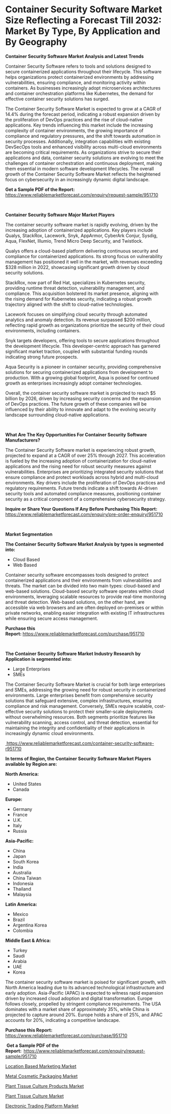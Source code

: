 <p><h1>Container Security Software Market Size Reflecting a Forecast Till 2032: Market By Type, By Application and By Geography</h1></p><p><strong>Container Security Software Market Analysis and Latest Trends</strong></p>
<p><p>Container Security Software refers to tools and solutions designed to secure containerized applications throughout their lifecycle. This software helps organizations protect containerized environments by addressing vulnerabilities, ensuring compliance, and monitoring activity within containers. As businesses increasingly adopt microservices architectures and container orchestration platforms like Kubernetes, the demand for effective container security solutions has surged.</p><p>The Container Security Software Market is expected to grow at a CAGR of 14.4% during the forecast period, indicating a robust expansion driven by the proliferation of DevOps practices and the rise of cloud-native applications. Key trends influencing this market include the increasing complexity of container environments, the growing importance of compliance and regulatory pressures, and the shift towards automation in security processes. Additionally, integration capabilities with existing DevSecOps tools and enhanced visibility across multi-cloud environments are becoming critical requirements. As organizations strive to secure their applications and data, container security solutions are evolving to meet the challenges of container orchestration and continuous deployment, making them essential in modern software development lifecycles. The overall growth of the Container Security Software Market reflects the heightened focus on cybersecurity in an increasingly dynamic digital landscape.</p></p>
<p><strong>Get a Sample PDF of the Report:&nbsp;</strong> <a href="https://www.reliablemarketforecast.com/enquiry/request-sample/951710?utm_campaign=1833&utm_medium=2&utm_source=Github&utm_content=ia&utm_term=06032025&utm_id=container-security-software">https://www.reliablemarketforecast.com/enquiry/request-sample/951710</a></p>
<p>&nbsp;</p>
<p><strong>Container Security Software Major Market Players</strong></p>
<p><p>The container security software market is rapidly evolving, driven by the increasing adoption of containerized applications. Key players include Qualys, StackRox, Lacework, Snyk, AppArmor, CyberArk Conjur, Sysdig, Aqua, FlexNet, Illumio, Trend Micro Deep Security, and Twistlock.</p><p>Qualys offers a cloud-based platform delivering continuous security and compliance for containerized applications. Its strong focus on vulnerability management has positioned it well in the market, with revenues exceeding $328 million in 2022, showcasing significant growth driven by cloud security solutions.</p><p>StackRox, now part of Red Hat, specializes in Kubernetes security, providing runtime threat detection, vulnerability management, and compliance. This acquisition bolstered its market presence, aligning with the rising demand for Kubernetes security, indicating a robust growth trajectory aligned with the shift to cloud-native technologies.</p><p>Lacework focuses on simplifying cloud security through automated analytics and anomaly detection. Its revenue surpassed $200 million, reflecting rapid growth as organizations prioritize the security of their cloud environments, including containers.</p><p>Snyk targets developers, offering tools to secure applications throughout the development lifecycle. This developer-centric approach has garnered significant market traction, coupled with substantial funding rounds indicating strong future prospects.</p><p>Aqua Security is a pioneer in container security, providing comprehensive solutions for securing containerized applications from development to production. With a growing global footprint, Aqua is poised for continued growth as enterprises increasingly adopt container technologies.</p><p>Overall, the container security software market is projected to reach $5 billion by 2026, driven by increasing security concerns and the expansion of DevOps practices. The future growth of these companies will be influenced by their ability to innovate and adapt to the evolving security landscape surrounding cloud-native applications.</p></p>
<p>&nbsp;</p>
<p><strong>What Are The Key Opportunities For Container Security Software Manufacturers?</strong></p>
<p><p>The Container Security Software market is experiencing robust growth, projected to expand at a CAGR of over 25% through 2027. This acceleration is fueled by the increasing adoption of containerization for cloud-native applications and the rising need for robust security measures against vulnerabilities. Enterprises are prioritizing integrated security solutions that ensure compliance and protect workloads across hybrid and multi-cloud environments. Key drivers include the proliferation of DevOps practices and regulatory requirements. Future trends indicate a shift towards AI-driven security tools and automated compliance measures, positioning container security as a critical component of a comprehensive cybersecurity strategy.</p></p>
<p><strong>Inquire or Share Your Questions If Any Before Purchasing This Report:</strong> <a href="https://www.reliablemarketforecast.com/enquiry/pre-order-enquiry/951710?utm_campaign=1833&utm_medium=2&utm_source=Github&utm_content=ia&utm_term=06032025&utm_id=container-security-software">https://www.reliablemarketforecast.com/enquiry/pre-order-enquiry/951710</a></p>
<p>&nbsp;</p>
<p><strong>Market Segmentation</strong></p>
<p><strong>The Container Security Software Market Analysis by types is segmented into:</strong></p>
<p><ul><li>Cloud Based</li><li>Web Based</li></ul></p>
<p><p>Container security software encompasses tools designed to protect containerized applications and their environments from vulnerabilities and threats. The market can be divided into two main types: cloud-based and web-based solutions. Cloud-based security software operates within cloud environments, leveraging scalable resources to provide real-time monitoring and threat detection. Web-based solutions, on the other hand, are accessible via web browsers and are often deployed on-premises or within private networks, enabling easier integration with existing IT infrastructures while ensuring secure access management.</p></p>
<p><strong>Purchase this Report:&nbsp;</strong><a href="https://www.reliablemarketforecast.com/purchase/951710?utm_campaign=1833&utm_medium=2&utm_source=Github&utm_content=ia&utm_term=06032025&utm_id=container-security-software">https://www.reliablemarketforecast.com/purchase/951710</a></p>
<p>&nbsp;</p>
<p><strong>The Container Security Software Market Industry Research by Application is segmented into:</strong></p>
<p><ul><li>Large Enterprises</li><li>SMEs</li></ul></p>
<p><p>The Container Security Software Market is crucial for both large enterprises and SMEs, addressing the growing need for robust security in containerized environments. Large enterprises benefit from comprehensive security solutions that safeguard extensive, complex infrastructures, ensuring compliance and risk management. Conversely, SMEs require scalable, cost-effective security solutions to protect their smaller-scale deployments without overwhelming resources. Both segments prioritize features like vulnerability scanning, access control, and threat detection, essential for maintaining the integrity and confidentiality of their applications in increasingly dynamic cloud environments.</p></p>
<p><a href="https://www.reliablemarketforecast.com/container-security-software-r951710?utm_campaign=1833&utm_medium=2&utm_source=Github&utm_content=ia&utm_term=06032025&utm_id=container-security-software">&nbsp;https://www.reliablemarketforecast.com/container-security-software-r951710</a></p>
<p><strong>In terms of Region, the Container Security Software Market Players available by Region are:</strong></p>
<p>
    <p> <strong> North America: </strong>
        <ul>
            <li>United States</li>
            <li>Canada</li>
        </ul>
        </p> 
    <p> <strong> Europe: </strong>
        <ul>
            <li>Germany</li>
            <li>France</li>
            <li>U.K.</li>
            <li>Italy</li>
            <li>Russia</li>
        </ul>
        </p> 
    <p> <strong> Asia-Pacific: </strong>
        <ul>
            <li>China</li>
            <li>Japan</li>
            <li>South Korea</li>
            <li>India</li>
            <li>Australia</li>
            <li>China Taiwan</li>
            <li>Indonesia</li>
            <li>Thailand</li>
            <li>Malaysia</li>
        </ul>
        </p> 
    <p> <strong> Latin America: </strong>
        <ul>
            <li>Mexico</li>
            <li>Brazil</li>
            <li>Argentina Korea</li>
            <li>Colombia</li>
        </ul>
        </p> 
    <p> <strong> Middle East & Africa: </strong>
        <ul>
            <li>Turkey</li>
            <li>Saudi</li>
            <li>Arabia</li>
            <li>UAE</li>
            <li>Korea</li>
        </ul>
    </p>
    </p>
<p><p>The container security software market is poised for significant growth, with North America leading due to its advanced technological infrastructure and early adoption. Asia-Pacific (APAC) is expected to witness rapid expansion driven by increased cloud adoption and digital transformation. Europe follows closely, propelled by stringent compliance requirements. The USA dominates with a market share of approximately 35%, while China is projected to capture around 20%. Europe holds a share of 25%, and APAC accounts for 20%, indicating a competitive landscape.</p></p>
<p><strong>Purchase this Report: </strong><a href="https://www.reliablemarketforecast.com/purchase/951710?utm_campaign=1833&utm_medium=2&utm_source=Github&utm_content=ia&utm_term=06032025&utm_id=container-security-software">https://www.reliablemarketforecast.com/purchase/951710</a></p>
<p>&nbsp;<strong>Get a Sample PDF of the Report:&nbsp;&nbsp;</strong><a href="https://www.reliablemarketforecast.com/enquiry/request-sample/951710?utm_campaign=1833&utm_medium=2&utm_source=Github&utm_content=ia&utm_term=06032025&utm_id=container-security-software">https://www.reliablemarketforecast.com/enquiry/request-sample/951710</a></p>
<p><strong></strong></p>
<p><p><a href="https://github.com/ebalabenoot/Market-Research-Report-List-1/blob/main/location-based-marketing-market.md?utm_campaign=1833&utm_medium=2&utm_source=Github&utm_content=ia&utm_term=06032025&utm_id=container-security-software">Location Based Marketing Market</a></p><p><a href="https://github.com/jensanohishi/Market-Research-Report-List-1/blob/main/metal-cosmetic-packaging-market.md?utm_campaign=1833&utm_medium=2&utm_source=Github&utm_content=ia&utm_term=06032025&utm_id=container-security-software">Metal Cosmetic Packaging Market</a></p><p><a href="https://github.com/handyiongikg/Market-Research-Report-List-1/blob/main/plant-tissue-culture-products-market.md?utm_campaign=1833&utm_medium=2&utm_source=Github&utm_content=ia&utm_term=06032025&utm_id=container-security-software">Plant Tissue Culture Products Market</a></p><p><a href="https://github.com/cwasicioaie/Market-Research-Report-List-1/blob/main/plant-tissue-culture-market.md?utm_campaign=1833&utm_medium=2&utm_source=Github&utm_content=ia&utm_term=06032025&utm_id=container-security-software">Plant Tissue Culture Market</a></p><p><a href="https://github.com/qianyateina/Market-Research-Report-List-1/blob/main/electronic-trading-platform-market.md?utm_campaign=1833&utm_medium=2&utm_source=Github&utm_content=ia&utm_term=06032025&utm_id=container-security-software">Electronic Trading Platform Market</a></p></p>